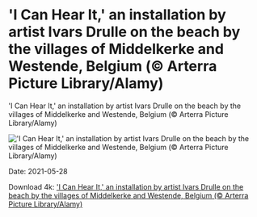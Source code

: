 # 'I Can Hear It,' an installation by artist Ivars Drulle on the beach by the villages of Middelkerke and Westende, Belgium (© Arterra Picture Library/Alamy)

'I Can Hear It,' an installation by artist Ivars Drulle on the beach by the villages of Middelkerke and Westende, Belgium (© Arterra Picture Library/Alamy)

!['I Can Hear It,' an installation by artist Ivars Drulle on the beach by the villages of Middelkerke and Westende, Belgium (© Arterra Picture Library/Alamy)](https://bing.com/th?id=OHR.ICanHearIt_EN-US7945824197_UHD.jpg&w=1024&h=576)

Date: 2021-05-28

Download 4k: ['I Can Hear It,' an installation by artist Ivars Drulle on the beach by the villages of Middelkerke and Westende, Belgium (© Arterra Picture Library/Alamy)](https://bing.com/th?id=OHR.ICanHearIt_EN-US7945824197_UHD.jpg)

